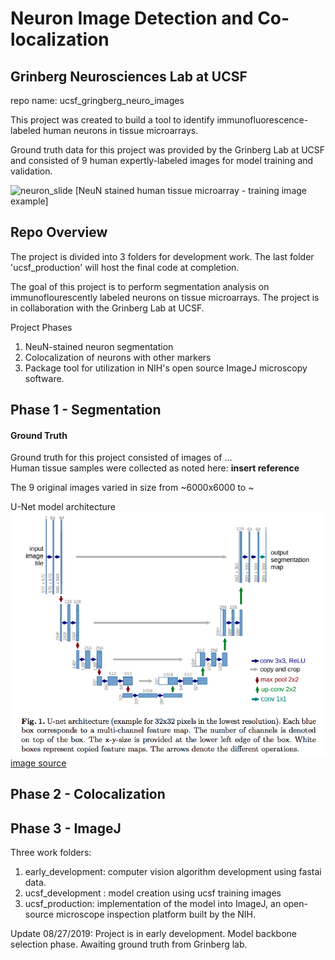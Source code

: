 # Neuron Image Detection and Co-localization
## Grinberg Neurosciences Lab at UCSF

repo name: ucsf_gringberg_neuro_images

This project was created to build a tool to identify immunofluorescence-labeled human neurons in tissue microarrays.  

Ground truth data for this project was provided by the Grinberg Lab at UCSF and consisted of 9 human expertly-labeled images for model training and validation.

![neuron_slide](img/TrainingData_1_original_tiny.png)
[NeuN stained human tissue microarray - training image example]

## Repo Overview
The project is divided into 3 folders for development work. The last folder 'ucsf_production' will host the final code at completion.

The goal of this project is to perform segmentation analysis on immunoflourescently labeled neurons on tissue microarrays. The project is in collaboration with the Grinberg Lab at UCSF. 

Project Phases
1. NeuN-stained neuron segmentation
2. Colocalization of neurons with other markers
3. Package tool for utilization in NIH's open source ImageJ microscopy software.


## Phase 1 - Segmentation
#### Ground Truth
Ground truth for this project consisted of images of ...  
Human tissue samples were collected as noted here: __insert reference__


The 9 original images varied in size from ~6000x6000 to ~

U-Net model architecture
![U-Net](img/U-net.png)  
[image source](https://arxiv.org/pdf/1505.04597.pdf)


## Phase 2 - Colocalization




## Phase 3 - ImageJ


Three work folders:
1. early_development: computer vision algorithm development using fastai data.
2. ucsf_development : model creation using ucsf training images
3. ucsf_production: implementation of the model into ImageJ, an open-source microscope inspection platform built by the NIH. 


Update 08/27/2019:
Project is in early development. Model backbone selection phase. Awaiting ground truth from Grinberg lab.

